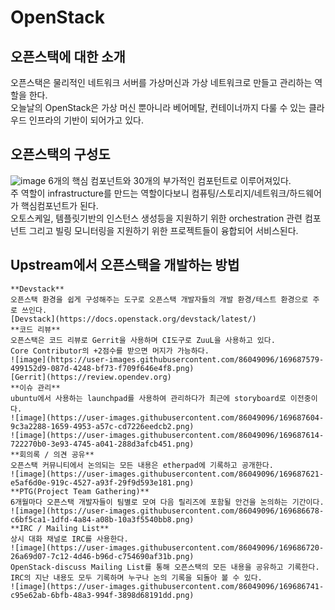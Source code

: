 # OpenStack
  ## 오픈스택에 대한 소개
  오픈스택은 물리적인 네트워크 서버를 가상머신과 가상 네트워크로 만들고 관리하는 역할을 한다.  
  오늘날의 OpenStack은 가상 머신 뿐아니라 베어메탈, 컨테이너까지 다룰 수 있는 클라우드 인프라의 기반이 되어가고 있다.  
  ## 오픈스택의 구성도
  ![image](https://user-images.githubusercontent.com/86049096/169686265-8ac66c8b-418a-4fb5-be11-4e6e0354660b.png)
  6개의 핵심 컴포넌트와 30개의 부가적인 컴포턴트로 이루어져있다.  
  주 역할이 infrastructure를 만드는 역할이다보니 컴퓨팅/스토리지/네트워크/하드웨어가 핵심컴포넌트가 된다.  
  오토스케일, 템플릿기반의 인스턴스 생성등을 지원하기 위한 orchestration 관련 컴포넌트 그리고 빌링 모니터링을 지원하기 위한 프로젝트들이 융합되어 서비스된다.  
  ## Upstream에서 오픈스택을 개발하는 방법
    **Devstack**  
    오픈스택 환경을 쉽게 구성해주는 도구로 오픈스택 개발자들의 개발 환경/테스트 환경으로 주로 쓰인다.  
    [Devstack](https://docs.openstack.org/devstack/latest/)  
    **코드 리뷰**  
    오픈스택은 코드 리뷰로 Gerrit을 사용하며 CI도구로 ZuuL을 사용하고 있다.  
    Core Contributor의 +2점수를 받으면 머지가 가능하다.  
    ![image](https://user-images.githubusercontent.com/86049096/169687579-499152d9-087d-4248-bf73-f709f646e4f8.png)  
    [Gerrit](https://review.opendev.org)  
    **이슈 관리**  
    ubuntu에서 사용하는 launchpad를 사용하여 관리하다가 최근에 storyboard로 이전중이다.  
    ![image](https://user-images.githubusercontent.com/86049096/169687604-9c3a2288-1659-4953-a57c-cd7226eedcb2.png)
    ![image](https://user-images.githubusercontent.com/86049096/169687614-722270b0-3e93-4745-a041-288d3afcb451.png)  
    **회의록 / 의견 공유**  
    오픈스택 커뮤니티에서 논의되는 모든 내용은 etherpad에 기록하고 공개한다.  
    ![image](https://user-images.githubusercontent.com/86049096/169687621-e5af6d0e-919c-4527-a93f-29f9d593e181.png)  
    **PTG(Project Team Gathering)**
    6개월마다 오픈스택 개발자들이 팀별로 모여 다음 릴리즈에 포함될 안건을 논의하는 기간이다.  
    ![image](https://user-images.githubusercontent.com/86049096/169686678-c6bf5ca1-1dfd-4a84-a08b-10a3f5540bb8.png)  
    **IRC / Mailing List**  
    상시 대화 채널로 IRC를 사용한다.  
    ![image](https://user-images.githubusercontent.com/86049096/169686720-26a69d07-7c12-4d46-b96d-c754690af31b.png)  
    OpenStack-discuss Mailing List를 통해 오픈스택의 모든 내용을 공유하고 기록한다.  
    IRC의 지난 내용도 모두 기록하며 누구나 논의 기록을 되돌아 볼 수 있다.  
    ![image](https://user-images.githubusercontent.com/86049096/169686741-c95e62ab-6bfb-48a3-994f-3898d68191dd.png)
